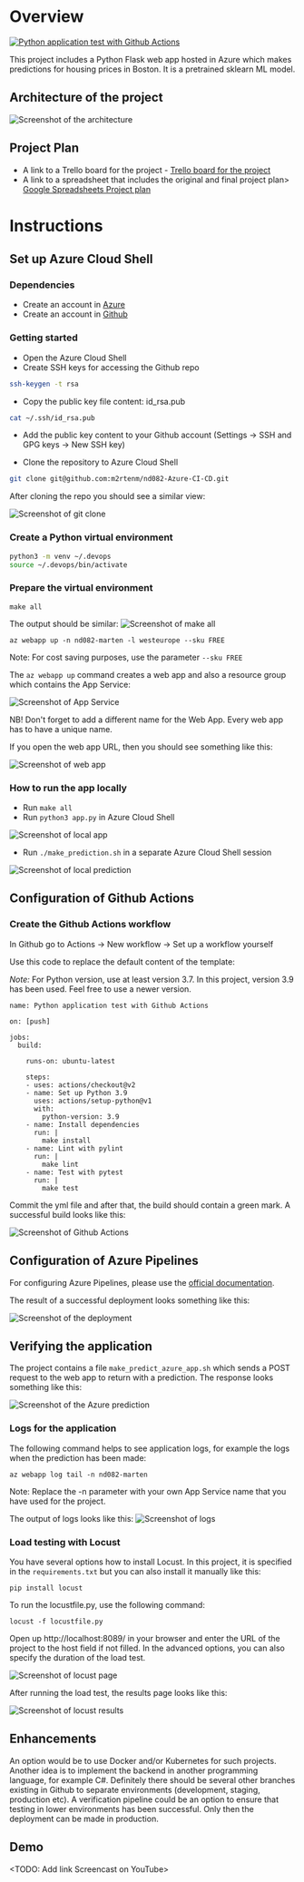 # Overview

[![Python application test with Github Actions](https://github.com/m2rtenm/nd082-Azure-CI-CD/actions/workflows/pythonapp.yml/badge.svg?branch=main)](https://github.com/m2rtenm/nd082-Azure-CI-CD/actions/workflows/pythonapp.yml)

This project includes a Python Flask web app hosted in Azure which makes predictions for housing prices in Boston. It is a pretrained sklearn ML model.

## Architecture of the project

![Screenshot of the architecture](https://github.com/m2rtenm/nd082-Azure-CI-CD/blob/main/screenshots/architecture.jpg?raw=true)

## Project Plan

* A link to a Trello board for the project - [Trello board for the project](https://trello.com/b/K2zL9BSl/nd082-azure-devops-project-plan)
* A link to a spreadsheet that includes the original and final project plan> [Google Spreadsheets Project plan](https://docs.google.com/spreadsheets/d/17agPpru1mXOnrbVipbrwf9mjVlIdUZzcj_kymhJ2JQ8/edit?usp=sharing)

# Instructions

## Set up Azure Cloud Shell

### Dependencies

* Create an account in [Azure](https://portal.azure.com)
* Create an account in [Github](https://github.com)

### Getting started

* Open the Azure Cloud Shell
* Create SSH keys for accessing the Github repo

```bash
ssh-keygen -t rsa
```

* Copy the public key file content: id_rsa.pub

```bash
cat ~/.ssh/id_rsa.pub
```

* Add the public key content to your Github account (Settings -> SSH and GPG keys -> New SSH key)

* Clone the repository to Azure Cloud Shell

```bash
git clone git@github.com:m2rtenm/nd082-Azure-CI-CD.git
```

After cloning the repo you should see a similar view:

![Screenshot of git clone](https://github.com/m2rtenm/nd082-Azure-CI-CD/blob/main/screenshots/az_cloud_shell_git_clone.png?raw=true)

### Create a Python virtual environment

```bash
python3 -m venv ~/.devops
source ~/.devops/bin/activate
```

### Prepare the virtual environment

```
make all
```

The output should be similar:
![Screenshot of make all](https://github.com/m2rtenm/nd082-Azure-CI-CD/blob/main/screenshots/make_all.png?raw=true)

```
az webapp up -n nd082-marten -l westeurope --sku FREE
```

Note: For cost saving purposes, use the parameter `--sku FREE`

The `az webapp up` command creates a web app and also a resource group which contains the App Service:

![Screenshot of App Service](https://github.com/m2rtenm/nd082-Azure-CI-CD/blob/main/screenshots/app_service.png?raw=true)

NB! Don't forget to add a different name for the Web App. Every web app has to have a unique name.

If you open the web app URL, then you should see something like this:

![Screenshot of web app](https://github.com/m2rtenm/nd082-Azure-CI-CD/blob/main/screenshots/project_running.png?raw=true)

### How to run the app locally

* Run `make all`
* Run `python3 app.py` in Azure Cloud Shell

![Screenshot of local app](https://github.com/m2rtenm/nd082-Azure-CI-CD/blob/main/screenshots/local_test_app.png?raw=true)

* Run `./make_prediction.sh` in a separate Azure Cloud Shell session

![Screenshot of local prediction](https://github.com/m2rtenm/nd082-Azure-CI-CD/blob/main/screenshots/local_test_prediction.png?raw=true)

## Configuration of Github Actions

### Create the Github Actions workflow

In Github go to Actions -> New workflow -> Set up a workflow yourself

Use this code to replace the default content of the template:

*Note:* For Python version, use at least version 3.7. In this project, version 3.9 has been used. Feel free to use a newer version.

```
name: Python application test with Github Actions

on: [push]

jobs:
  build:

    runs-on: ubuntu-latest

    steps:
    - uses: actions/checkout@v2
    - name: Set up Python 3.9
      uses: actions/setup-python@v1
      with:
        python-version: 3.9
    - name: Install dependencies
      run: |
        make install
    - name: Lint with pylint
      run: |
        make lint
    - name: Test with pytest
      run: |
        make test
```

Commit the yml file and after that, the build should contain a green mark. A successful build looks like this:

![Screenshot of Github Actions](https://github.com/m2rtenm/nd082-Azure-CI-CD/blob/main/screenshots/github_actions.png?raw=true)

## Configuration of Azure Pipelines

For configuring Azure Pipelines, please use the [official documentation](https://docs.microsoft.com/en-us/azure/devops/pipelines/ecosystems/python-webapp?view=azure-devops).

The result of a successful deployment looks something like this:

![Screenshot of the deployment](https://github.com/m2rtenm/nd082-Azure-CI-CD/blob/main/screenshots/deployment_success.png?raw=true)

## Verifying the application

The project contains a file `make_predict_azure_app.sh` which sends a POST request to the web app to return with a prediction. The response looks something like this:

![Screenshot of the Azure prediction](https://github.com/m2rtenm/nd082-Azure-CI-CD/blob/main/screenshots/prediction_success.png?raw=true)

### Logs for the application

The following command helps to see application logs, for example the logs when the prediction has been made:
```
az webapp log tail -n nd082-marten
```
Note: Replace the -n parameter with your own App Service name that you have used for the project.

The output of logs looks like this:
![Screenshot of logs](https://github.com/m2rtenm/nd082-Azure-CI-CD/blob/main/screenshots/logs_prediction.png?raw=true)

### Load testing with Locust

You have several options how to install Locust. In this project, it is specified in the `requirements.txt` but you can also install it manually like this:

```
pip install locust
```

To run the locustfile.py, use the following command:

```
locust -f locustfile.py
```

Open up http://localhost:8089/ in your browser and enter the URL of the project to the host field if not filled. In the advanced options, you can also specify the duration of the load test.

![Screenshot of locust page](https://github.com/m2rtenm/nd082-Azure-CI-CD/blob/main/screenshots/locust_test_start.png?raw=true)

After running the load test, the results page looks like this:

![Screenshot of locust results](https://github.com/m2rtenm/nd082-Azure-CI-CD/blob/main/screenshots/locust_test_results.png?raw=true)


## Enhancements

An option would be to use Docker and/or Kubernetes for such projects. Another idea is to implement the backend in another programming language, for example C#. Definitely there should be several other branches existing in Github to separate environments (development, staging, production etc). A verification pipeline could be an option to ensure that testing in lower environments has been successful. Only then the deployment can be made in production.

## Demo 

<TODO: Add link Screencast on YouTube>